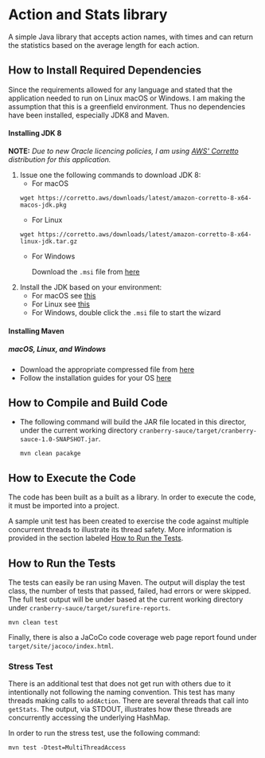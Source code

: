 # Action and Stats library
A simple Java library that accepts action names, with times and can return the statistics
based on the average length for each action.

## How to Install Required Dependencies
Since the requirements allowed for any language and stated that the application needed to run on Linux
macOS or Windows. I am making the assumption that this is a greenfield environment. Thus no dependencies have 
been installed, especially JDK8 and Maven.

#### Installing JDK 8
**NOTE:** *Due to new Oracle licencing policies, I am using 
[AWS' Corretto](https://docs.aws.amazon.com/corretto/latest/corretto-8-ug/downloads-list.html) 
distribution for this application.* 

1. Issue one the following commands to download JDK 8:
    - For macOS
    ```
    wget https://corretto.aws/downloads/latest/amazon-corretto-8-x64-macos-jdk.pkg
    ```
    - For Linux 
    ```
    wget https://corretto.aws/downloads/latest/amazon-corretto-8-x64-linux-jdk.tar.gz
    ```
    - For Windows
      
        Download the `.msi` file from [here](https://docs.aws.amazon.com/corretto/latest/corretto-8-ug/downloads-list.html)
1.  Install the JDK based on your environment:
    - For macOS see [this](https://docs.aws.amazon.com/corretto/latest/corretto-8-ug/macos-install.html)
    - For Linux see [this](https://docs.aws.amazon.com/corretto/latest/corretto-8-ug/generic-linux-install.html)
    - For Windows, double click the `.msi` file to start the wizard

#### Installing Maven

##### macOS, Linux, and Windows
- Download the appropriate compressed file from [here](https://maven.apache.org/download.cgi)
- Follow the installation guides for your OS [here](https://maven.apache.org/install.html)

## How to Compile and Build Code
- The following command will build the JAR file located in this director,
under the current working directory `cranberry-sauce/target/cranberry-sauce-1.0-SNAPSHOT.jar`.

    ```
    mvn clean pacakge
    ```

## How to Execute the Code
The code has been built as a built as a library. In order to execute the code, it must be imported
into a project.

A sample unit test has been created to exercise the code against multiple concurrent threads to
illustrate its thread safety. More information is provided in the section labeled [How 
to Run the Tests](#how-to-run-the-tests).


## How to Run the Tests
The tests can easily be ran using Maven. The output will display the test class, the number of tests
that passed, failed, had errors or were skipped. The full test output will be under based at the current
working directory under `cranberry-sauce/target/surefire-reports`.

    
    mvn clean test
    

Finally, there is also a JaCoCo code coverage web page report found under `target/site/jacoco/index.html`.

### Stress Test
There is an additional test that does not get run with others due to it intentionally not following
the naming convention. This test has many threads making calls to `addAction`. There are several threads
that call into `getStats`. The output, via STDOUT, illustrates how these threads are concurrently accessing
the underlying HashMap. 

In order to run the stress test, use the following command:

```
mvn test -Dtest=MultiThreadAccess
```

